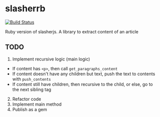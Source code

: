 # slasherrb
[![Build Status](https://semaphoreci.com/api/v1/projects/58c6aef2-91c2-428e-a803-37a8e6ffac2d/445101/badge.svg)](https://semaphoreci.com/hafizbadrie/slasherrb)      

Ruby version of slasherjs. A library to extract content of an article

## TODO
1. Implement recursive logic (main logic)
  * If content has `<p>`, then call `get_paragraphs_content`
  * If content doesn't have any children but text, push the text to contents with `push_contents`
  * If content still have children, then recursive to the child, or else, go to the next sibling tag
2. Refactor code
3. Implement main method
4. Publish as a gem
